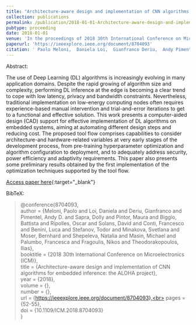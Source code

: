 ```yaml
---
title: "Architecture-aware design and implementation of CNN algorithms for embedded inference: the ALOHA project"
collection: publications
permalink: /publication/2018-01-01-Architecture-aware-design-and-implementation-of-CNN-algorithms-for-embedded-inference-the-ALOHA-project
pubtype: proceeding
date: 2018-01-01
venue: 'In the proceedings of 2018 30th International Conference on Microelectronics (ICM)'
paperurl: 'https://ieeexplore.ieee.org/document/8704093'
citation: ' Paolo Meloni,  Daniela Loi,  Gianfranco Deriu,  Andy Pimentel,  Dolly Sapra,  Maura Pintor,  Battista Biggio,  Oscar Ripolles,  David Solans,  Francesco Conti,  Luca Benini,  Todor Stefanov,  Svetlana Minakova,  Bernhard Moser,  Natalia Shepeleva,  Michael Masin,  Francesca Palumbo,  Nikos Fragoulis,  Ilias Theodorakopoulos, &quot;Architecture-aware design and implementation of CNN algorithms for embedded inference: the ALOHA project.&quot; In the proceedings of 2018 30th International Conference on Microelectronics (ICM), 2018.'
---
```

Abstract:

The use of Deep Learning (DL) algorithms is increasingly evolving in many application domains. Despite the rapid growing of algorithm size and complexity, performing DL inference at the edge is becoming a clear trend to cope with low latency, privacy and bandwidth constraints. Nevertheless, traditional implementation on low-energy computing nodes often requires experience-based manual intervention and trial-and-error iterations to get to a functional and effective solution. This work presents a computer-aided design (CAD) support for effective implementation of DL algorithms on embedded systems, aiming at automating different design steps and reducing cost. The proposed tool flow comprises capabilities to consider architecture-and hardware-related variables at very early stages of the development process, from pre-training hyperparameter optimization and algorithm configuration to deployment, and to adequately address security, power efficiency and adaptivity requirements. This paper also presents some preliminary results obtained by the first implementation of the optimization techniques supported by the tool flow.

[Access paper here](https://ieeexplore.ieee.org/document/8704093){:target="_blank"}

BibTeX: 
>@conference{8704093,<br>    author = {Meloni, Paolo and Loi, Daniela and Deriu, Gianfranco and Pimentel, Andy D. and Sapra, Dolly and Pintor, Maura and Biggio, Battista and Ripolles, Oscar and Solans, David and Conti, Francesco and Benini, Luca and Stefanov, Todor and Minakova, Svetlana and Moser, Bernhard and Shepeleva, Natalia and Masin, Michael and Palumbo, Francesca and Fragoulis, Nikos and Theodorakopoulos, Ilias},<br>    booktitle = {2018 30th International Conference on Microelectronics (ICM)},<br>    title = {Architecture-aware design and implementation of CNN algorithms for embedded inference: the ALOHA project},<br>    year = {2018},<br>    volume = {},<br>    number = {},<br>    url = {https://ieeexplore.ieee.org/document/8704093},<br>    pages = {52-55},<br>    doi = {10.1109/ICM.2018.8704093}<br>}<br>